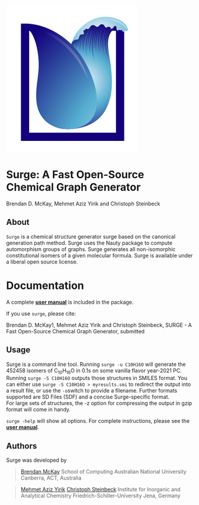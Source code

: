 ![surge logo](resources/logo2.png)

# Surge: A Fast Open-Source Chemical Graph Generator
Brendan D. McKay, Mehmet Aziz Yirik and Christoph Steinbeck

## About
`Surge` is a chemical structure generator surge based on the canonical generation path method. Surge uses the Nauty package to compute automorphism groups of graphs. Surge generates all non-isomorphic constitutional isomers of a given molecular formula. Surge is available under a liberal open source license.

# Documentation
A complete [**user manual**](https://github.com/steinbeck/Surge/blob/main/doc/surge1_0_User_Manual.pdf) is included in the package.

If you use `surge`, please cite:

Brendan D. McKay1, Mehmet Aziz Yirik and Christoph Steinbeck, SURGE - A Fast Open-Source Chemical Graph Generator, submitted

## Usage
Surge is a command line tool. Running `surge -u C10H16O` will generate the 452458 isomers of C<sub>10</sub>H<sub>16</sub>O in 0.1s on some vanilla flavor year-2021 PC. Running `surge -S C10H16O` outputs those structures in SMILES format. You can either use `surge -S C10H16O > myresults.smi` to redirect the output into a result file, or use the `-o`switch to provide a filename. Further formats supported are SD Files (SDF) and a concise Surge-specific format.  
For large sets of structures, the -z option for compressing the output in gzip format will come in handy.

`surge -help` will show all options. For complete instructions, please see the [**user manual**](https://github.com/steinbeck/Surge/blob/main/doc/surge1_0_User_Manual.pdf).


## Authors
Surge was developed by

>[Brendan McKay](http://users.cecs.anu.edu.au/~bdm)
>School of Computing
>Australian National University
>Canberra, ACT, Australia


>[Mehmet Aziz Yirik](https://github.com/mehmetazizyirik)
>[Christoph Steinbeck](https://github.com/steinbeck)
>Institute for Inorganic and Analytical Chemistry
>Friedrich-Schiller-University
>Jena, Germany
